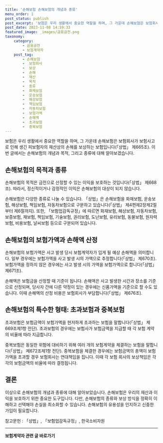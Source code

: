 ```yaml
---
title: '손해보험 손해보험의 개념과 종류'
menu_order: 1
post_status: publish
post_excerpt: '보험은 우리 생활에서 중요한 역할을 하며, 그 가운데 손해보험은 보험회사가 보험사고로 인해 생긴 피보험자의 재산상의 손해를 보상하는 보험입니다  상법  제665조 . 이번 글에서는 손해보험의 개념과 목적, 그리고 종류에 대해 알아보겠습니다.'
post_date: 2023-11-08 14:59:33
featured_image: _images/금융금전.png
taxonomy:
    category:
        - 금융금전
        - 보험계약자
    post_tag:
        - 손해보험
        -  보험회사
        -  보상
        -  손해
        -  재산
        -  목적
        -  종류
        -  화재보험
        -  운송보험
        -  해상보험
        -  책임보험
        -  자동차보험
        -  보험가액
        -  손해액
        -  초과보험
        -  중복보험
---
```



보험은 우리 생활에서 중요한 역할을 하며, 그 가운데 손해보험은 보험회사가 보험사고로 인해 생긴 피보험자의 재산상의 손해를 보상하는 보험입니다(「상법」 제665조). 이번 글에서는 손해보험의 개념과 목적, 그리고 종류에 대해 알아보겠습니다.

## 손해보험의 목적과 종류

손해보험의 목적은 금전으로 산정할 수 있는 이익을 보호하는 것입니다(「상법」 제668조). 따라서, 정신적이거나 감정적인 이익은 손해보험의 대상이 되지 않습니다. 

손해보험은 다양한 종류로 나눌 수 있습니다. 「상법」은 손해보험을 화재보험, 운송보험, 해상보험, 책임보험, 자동차보험으로 구분하고 있습니다(「상법」 제4편제2장제2절부터 제6절까지). 또한, 「보험업감독규정」에 따르면 화재보험, 해상보험, 자동차보험, 보증보험, 재보험, 책임보험, 기술보험, 권리보험, 도난보험, 유리보험, 동물보험, 원자력보험, 비용보험, 날씨보험 등으로 구분되어 있습니다.

## 손해보험의 보험가액과 손해액 산정

손해보험의 보험가액은 사고 발생 당시 보험계약자가 입게 될 예상 손해액을 의미합니다. 일부 경우에는 보험가액을 사고 발생 시의 가액으로 추정합니다(「상법」 제670조). 보험가액을 정하지 않은 경우에는 사고 발생 시의 가액을 보험가액으로 합니다(「상법」 제671조).

손해액은 보험금을 산정할 때 기준이 됩니다. 손해액은 사고 발생한 시간과 장소를 기준으로 산정되며, 당사자 간에 다른 약정이 있는 경우에는 신품가액을 기준으로 할 수도 있습니다. 이때 손해액의 산정 비용은 보험회사가 부담합니다(「상법」 제676조).

## 손해보험의 특수한 형태: 초과보험과 중복보험

초과보험은 보험금액이 보험가액을 현저하게 초과하는 보험을 말합니다(「상법」 제669조제1항 전단). 초과보험의 경우에는 보험사가 보험금액을 지급할 때 각 보험 계약의 비율에 따라 지급합니다.

중복보험은 동일한 위험에 대비하기 위해 여러 개의 보험계약을 체결하는 보험을 말합니다(「상법」 제672조제1항 전단). 중복보험을 체결한 경우에는 보험금액의 총액이 보험가액을 초과할 경우 보험회사는 연대책임을 집니다. 이때 각 보험 회사의 보상책임은 각각의 보험금액의 비율에 따라 결정됩니다.

## 결론

이상으로 손해보험의 개념과 종류에 대해 알아보았습니다. 손해보험은 우리의 재산과 이익을 보호하기 위한 중요한 도구입니다. 다만, 손해보험의 종류와 보상 방식을 정확히 이해하고 선택해야 손실을 최소화할 수 있습니다. 손해보험의 유용성을 인지하고 신중한 가입이 필요합니다.

참고문헌 : 「상법」, 「보험업감독규정」, 한국소비자원
<!-- wp:separator -->
<hr class="wp-block-separator has-alpha-channel-opacity"/>
<!-- /wp:separator -->

<!-- wp:group {"backgroundColor":"base","layout":{"type":"constrained"}} -->
<div class="wp-block-group has-base-background-color has-background"><!-- wp:paragraph {"align":"center","fontSize":"medium"} -->
<p class="has-text-align-center has-large-font-size"><strong>보험계약자 관련 글 바로가기</strong></p>
<!-- /wp:paragraph -->


<!-- wp:latest-posts
{"categories":[{"id":13963,"count":19,"description":"","link":"https://uknowlaw.com/category/%eb%b3%b4%ed%97%98%ea%b3%84%ec%95%bd%ec%9e%90/","name":"보험계약자","slug":"보험계약자","taxonomy":"category","parent":0,"meta":[],"_links":{"self":[{"href":"https://uknowlaw.com/wp-json/wp/v2/categories/13963"}],"collection":[{"href":"https://uknowlaw.com/wp-json/wp/v2/categories"}],"about":[{"href":"https://uknowlaw.com/wp-json/wp/v2/taxonomies/category"}],"wp:post_type":[{"href":"https://uknowlaw.com/wp-json/wp/v2/posts?categories=13963"}],"curies":[{"name":"wp","href":"https://api.w.org/{rel}","templated":true}]}}],"postsToShow":100,"excerptLength":28,"postLayout":"grid","columns":2,"featuredImageAlign":"left","featuredImageSizeSlug":"large","fontSize":"small"} /--></div>
<!-- /wp:group -->